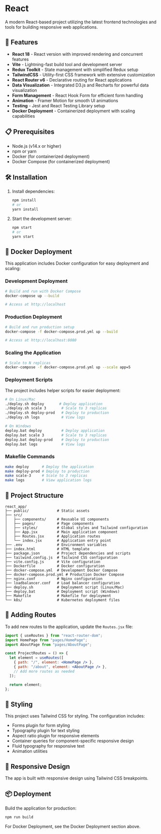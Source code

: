 # React

A modern React-based project utilizing the latest frontend technologies and tools for building responsive web applications.

## 🚀 Features

- **React 18** - React version with improved rendering and concurrent features
- **Vite** - Lightning-fast build tool and development server
- **Redux Toolkit** - State management with simplified Redux setup
- **TailwindCSS** - Utility-first CSS framework with extensive customization
- **React Router v6** - Declarative routing for React applications
- **Data Visualization** - Integrated D3.js and Recharts for powerful data visualization
- **Form Management** - React Hook Form for efficient form handling
- **Animation** - Framer Motion for smooth UI animations
- **Testing** - Jest and React Testing Library setup
- **Docker Deployment** - Containerized deployment with scaling capabilities

## 📋 Prerequisites

- Node.js (v14.x or higher)
- npm or yarn
- Docker (for containerized deployment)
- Docker Compose (for containerized deployment)

## 🛠️ Installation

1. Install dependencies:
   ```bash
   npm install
   # or
   yarn install
   ```
   
2. Start the development server:
   ```bash
   npm start
   # or
   yarn start
   ```

## 🐳 Docker Deployment

This application includes Docker configuration for easy deployment and scaling:

### Development Deployment

```bash
# Build and run with Docker Compose
docker-compose up --build

# Access at http://localhost
```

### Production Deployment

```bash
# Build and run production setup
docker-compose -f docker-compose.prod.yml up --build

# Access at http://localhost:8080
```

### Scaling the Application

```bash
# Scale to N replicas
docker-compose -f docker-compose.prod.yml up --scale app=5
```

### Deployment Scripts

The project includes helper scripts for easier deployment:

```bash
# On Linux/Mac
./deploy.sh deploy       # Deploy application
./deploy.sh scale 3       # Scale to 3 replicas
./deploy.sh deploy-prod   # Deploy to production
./deploy.sh logs          # View logs

# On Windows
deploy.bat deploy         # Deploy application
deploy.bat scale 3        # Scale to 3 replicas
deploy.bat deploy-prod    # Deploy to production
deploy.bat logs           # View logs
```

### Makefile Commands

```bash
make deploy      # Deploy the application
make deploy-prod # Deploy to production
make scale-3     # Scale to 3 replicas
make logs        # View application logs
```

## 📁 Project Structure

```
react_app/
├── public/             # Static assets
├── src/
│   ├── components/     # Reusable UI components
│   ├── pages/          # Page components
│   ├── styles/         # Global styles and Tailwind configuration
│   ├── App.jsx         # Main application component
│   ├── Routes.jsx      # Application routes
│   └── index.jsx       # Application entry point
├── .env                # Environment variables
├── index.html          # HTML template
├── package.json        # Project dependencies and scripts
├── tailwind.config.js  # Tailwind CSS configuration
├── vite.config.js      # Vite configuration
├── Dockerfile          # Docker configuration
├── docker-compose.yml  # Development Docker Compose
├── docker-compose.prod.yml # Production Docker Compose
├── nginx.conf          # Nginx configuration
├── loadbalancer.conf   # Load balancer configuration
├── deploy.sh           # Deployment script (Linux/Mac)
├── deploy.bat          # Deployment script (Windows)
├── Makefile            # Makefile for deployment
└── k8s/                # Kubernetes deployment files
```

## 🧩 Adding Routes

To add new routes to the application, update the `Routes.jsx` file:

```jsx
import { useRoutes } from "react-router-dom";
import HomePage from "pages/HomePage";
import AboutPage from "pages/AboutPage";

const ProjectRoutes = () => {
  let element = useRoutes([
    { path: "/", element: <HomePage /> },
    { path: "/about", element: <AboutPage /> },
    // Add more routes as needed
  ]);

  return element;
};
```

## 🎨 Styling

This project uses Tailwind CSS for styling. The configuration includes:

- Forms plugin for form styling
- Typography plugin for text styling
- Aspect ratio plugin for responsive elements
- Container queries for component-specific responsive design
- Fluid typography for responsive text
- Animation utilities

## 📱 Responsive Design

The app is built with responsive design using Tailwind CSS breakpoints.


## 📦 Deployment

Build the application for production:

```bash
npm run build
```

For Docker Deployment, see the Docker Deployment section above.


